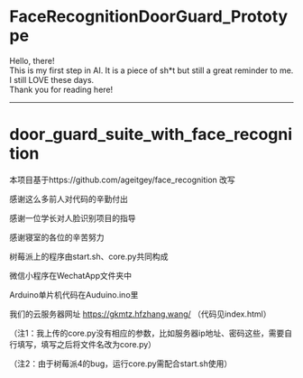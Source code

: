 # FaceRecognitionDoorGuard_Prototype
Hello, there!  
This is my first step in AI. It is a piece of sh*t but still a great reminder to me.  
I still LOVE these days.  
Thank you for reading here!  
  
------------------------------------------------------------  
  
# door_guard_suite_with_face_recognition

本项目基于https://github.com/ageitgey/face_recognition 改写

感谢这么多前人对代码的辛勤付出

感谢一位学长对人脸识别项目的指导

感谢寝室的各位的辛苦努力


树莓派上的程序由start.sh、core.py共同构成


微信小程序在WechatApp文件夹中


Arduino单片机代码在Auduino.ino里


我们的云服务器网址 https://gkmtz.hfzhang.wang/ （代码见index.html）

（注1：我上传的core.py没有相应的参数，比如服务器ip地址、密码这些，需要自行填写，填写之后将文件名改为core.py）

（注2：由于树莓派4的bug，运行core.py需配合start.sh使用）
